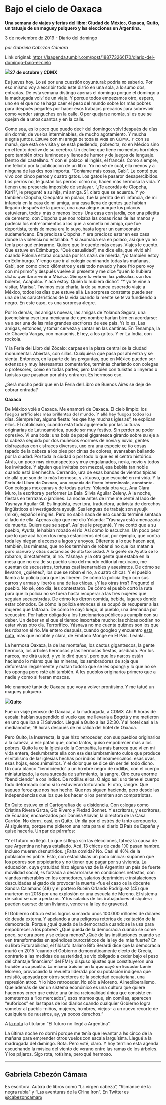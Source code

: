 # Bajo el cielo de Oaxaca

**Una semana de viajes y ferias del libro: Ciudad de México, Oaxaca, Quito, un tatuaje de un maguey pulquero y las elecciones en Argentina.**

3 de noviembre de 2019 - Diario del domingo

_por Gabriela Cabezón Cámara_

Link original: https://laagenda.tumblr.com/post/188773266170/diario-del-domingo-bajo-el-cielo

![](https://64.media.tumblr.com/1f9275b3ef2a0ed40fab2252f4c90f34/3bb5b4aab824460f-28/s500x750/4c6dac0b2bdd97f955b4d1443f56e69ff4d178a4.jpg)**27 de octubre y CDMX**

Es jueves hoy. Lo sé por una cuestión coyuntural:
podría no saberlo. Por eso mismo voy a escribir todo este diario en una sola, a
lo sumo dos, entradas. De esta semana distingo apenas el domingo porque el
domingo a la madrugada volví de un viaje. Y porque todos empezamos otro,
espero, uno en el que no se haga caer el peso del mundo sobre los más pobres para
después pegarles por hacer esos trabajos precarios para sobrevivir como vender
sánguches en la calle. O por quejarse nomás, si es que se quejan de a unos
cuantos y en la calle. 

Como sea, es lo poco que puedo decir del domingo:
volví después de días sin dormir, de vuelos interminables, de mucho agotamiento.
Y mucha alegría juntos. Estuve con mi amiga de toda la vida en CDMX. Y con su
mamá, que está de visita y se está perdiendo, pobrecita, no en México sino en
el lento declive de su cerebro. Un declive que tiene momentos horribles pero
también otros luminosos y llenos de humor y de juegos de lenguaje. Dentro del
castellano. Y con el polaco, el inglés, el francés. Como siempre, me felicitó
por la publicación de un libro. Yo no sé de cuál, ella menos y a ninguna de las
dos nos importa. “Contame más cosas, Gabi”.
Le conté que vivo con cinco perros y cuatro gatos. Los gatos le pasaron
desapercibidos. Los perros no, le gustan los perros: cómo no, hacen más hermosa
la vida. Y tienen una presencia imposible de soslayar. “¿Te acordás de Clopcha,
Kari?”, le preguntó a su hija, mi amiga. Sí, claro que se acuerda. Y yo también:
Clopcha, Cleopatra en polaco, fue la perrita de mi infancia, de mi infancia en
la casa de mi amiga, una casa llena de gentes que habían llegado después de la
guerra, una casa alegre aunque los polacos estuvieran, todos, más o menos locos.
Una casa con jardín, con una piletita de cemento, con Clopcha que nos robaba
las cosas ricas de las manos y padecía los entrenamientos a los que la sometía
mi amiga, que fue deportista, tenis de mesa era lo suyo, hasta lograr un
campeonato sudamericano. Era preciosa Clopcha. Y era precioso estar en esa casa
donde la violencia no estallaba. Y si asomaba era en polaco, así que yo no
tenía por qué enterarme. Quiere que le cuente más cosas. Viajes le cuento. Que
estuve en Edimburgo. “Qué casualidad”, me dice ella, que vivió ahí cuando
Polonia estaba ocupada por los nazis de mierda, “yo también estoy en Edimburgo.
Y tengo que ir al colegio caminando todas las mañanas, Gabi, son como cinco
kilómetros y está todo nevado y hace frío pero voy con mi primo” y después
vuelve al presente y me dice “quién lo hubiera dicho que iba a venir a México.
Siempre lo veía en las películas, con los boleros, Acapulco. Y acá estoy. Quién
lo hubiera dicho”. “Y yo te vine a visitar, Marisa”. Tuvimos esta charla, la de
su nunca esperado viaje a México, todos los días que estuve allá. La sorpresa
constante puede ser una de las características de la vida cuando la mente se te
va fundiendo a negro. En este caso, es una sorpresa alegre. 

Por lo demás, las amigas nuevas, las amigas de
Yolanda Segura, una jovencísima escritora mexicana de cuyo nombre harían bien
en acordarse: va a ser una de las más grandes escritores de ese país. Ya lo es.
Las amigas, entonces, y tomar cerveza y cantar en las cantinas. En Tenampa, la
de Chavela Vargas, con mariachis, El rey, a los gritos. Y en La India, con
rockola.

Y la Feria del Libro del Zócalo: carpas en la
plaza central de la ciudad monumental. Abiertas, con sillas. Cualquiera que
pasa por ahí entra y se sienta. Entonces, en la parte de las preguntas, que en
México pueden ser extensos y muy interesantes comentarios, terminás charlando
con colegas o profesores, como en todas partes, pero también con turistas o
linyeras o taxistas que pasaban por ahí y entraron. Es hermoso eso.

¿Será mucho pedir que en la Feria del Libro de
Buenos Aires se deje de cobrar entrada? 

**Oaxaca**

De México volé a Oaxaca. Me enamoré de Oaxaca. El cielo limpio: los fuegos
artificiales más brillantes del mundo. Y allá hay fuegos todos los días.
Siempre hay alguna fiesta: “es que hay muchas iglesias”, te explican ellos. El
catolicismo, cuando está todo agujereado por las culturas originarias de
Latinoamérica, puede ser muy festivo. Sin perder su poder opresivo. Vi una boda:
una bola de papel gigantesca girando sobre su eje a la cabeza seguida por dos
muñecos enormes de novia y novio, gentes disfrazadas con disfraces diversos,
uno era una especie de tío cosas tapado de la cabeza a los pies por cintas de
colores, avanzaban bailando por la ciudad. Por toda la ciudad o por todo lo que
es el centro histórico. Atrás, un poco más circunspectos y muy engalanados,
novia, novio y todos los invitados. Y alguien que invitaba con mezcal, esa
bebida tan noble cuando está bien hecha. Cerrando, una de esas bandas de
vientos típicas de allá que son de lo más hermoso, y virtuoso, que escuché en
mi vida. Y la Feria del Libro de Oaxaca, una especie de fiesta interminable,
constante. Con colegas mexicanas y de todas partes: Yolanda otra vez, Ana Clara
Muro, la escritora y performer La Bala, Silvia Aguilar Zeleny. A la noche,
fiestas en terrazas o jardines. La noche antes de irme me senté al lado de  Yásnaya
Aguilar Gil. Es lingüista, escritora, traductora, activista de derechos
lingüísticos e investigadora ayuujk. Sus lenguas de trabajo son ayuujk (mixe),
español e inglés. Pero no sabía nada de eso cuando terminé sentada al lado
de ella. Apenas algo que me dijo Yolanda: “Yásnaya está amenazada de muerte.
Quiere que se sepa”. Así que le pregunté. Y me contó que a su pueblo, Ayutla,
le habían robado el río. Así como lo escuchan. Un poco peor que lo que acá
hacen los mega estancieros del sur, por ejemplo, que contra toda ley niegan el
acceso a lagos y arroyos. Diferente a lo que hacen acá, también, las mineras,
que no los terminan de robar si no que los matan a puro cianuro y otras
sustancias de alta toxicidad. A la gente de Ayutla se lo robaron, directamente,
al río. Yásnaya, y la otra gente que estaba en la mesa que no era de su pueblo
sino del mundo editorial mexicano, me cuentan de secuestros, torturas casi
inenarrables y asesinatos. De cómo se llevaron, ¿quiénes?, los que se roban el
río, a cuatro chicas. Y el pueblo llamó a la policía para que las liberen. De
cómo la policía llegó con sus carros y armas y liberó a una de las chicas. ¿Y
las otras tres? Preguntó el pueblo. No sé, otro día, les contestaron. De cómo
el pueblo cortó la ruta para que la policía no se fuera hasta recuperar a las
tres mujeres que seguían secuestradas. De cómo les dieron comida, bebida,
lugares donde estar cómodos. De cómo la policía entonces sí se ocupó de
recuperar a las mujeres que faltaban. De cómo le cayó luego, al pueblo, una
demanda por secuestro. Por haber obligado a los funcionarios públicos a cumplir
con su deber. Un deber en el que el tiempo importaba mucho: las chicas podían
no estar vivas otro día. Terrorífico. Yásnaya no me cuenta quiénes son los que
les robaron el río. Me entero después, cuando googleo y encuentro [esta nota](https://elpais.com/internacional/2019/03/30/actualidad/1553900472_626842.html),
más que notable y clara, de Emiliano Monge en El País. Leánla. 

La hermosa Oaxaca, la de las montañas, los cactus gigantescos, la
gente hermosa, los árboles hermosos y las hermosas fiestas, asediada. Por los
narcos, me dirá usted, y yo le diré que sí, pero que los narcos están haciendo
lo mismo que las mineras, los sembradores de soja que deforestan ilegalemente y
matan todo lo que se les oponga y lo que no se les oponga pero esté ahí
también. A los pueblos originarios primero que a nadie y como si fueran moscas.


Me enamoré tanto de Oaxaca que voy a volver prontísimo. Y me tatué un
maguey pulquero. 

![](https://64.media.tumblr.com/b8217c99369ba433aae4d7bbef295802/3bb5b4aab824460f-6b/s500x750/d8c9f1ff161f7c838c3aec0965b3281490775bf1.jpg)**Quito**

Fue un viaje penoso: de Oaxaca, a la madrugada, a CDMX. Ahí 9 horas de
escala: habían suspendido el vuelo que me llevaría a Bogotá y me metieron en
uno que iba a El Salvador. Llegué a Quito a las 22:30. Y al hotel casi a la
medianoche, 18 horas después de mi salida del hotel de Oaxaca. 

Pero Quito, la Insurrecta, la que hizo retroceder, con sus pueblos
originarios a la cabeza, a ese patán que, como tantos, quiso empobrecer más a
los pobres. Quito la de la Iglesia de la Compañía, la más barroca que vi en mi vida
entera, deslumbrante ella con ese deslumbramiento dulce que produce el
vitalismo de las iglesias hechas por indios latinoamericanos: esas uvas, esas
hojas, esos animalitos. Y el dolor que se dice sin ser del todo dicho. Un cura
blanco “bendiciendo” a un hombre negro de rodillas, con el  cuerpo miniaturizado, la cara surcada de
sufrimiento, la sangre. Otro cura enorme “bendiciendo” a dos indios. De
rodillas ellos. O algo así: uno tiene el cuerpo todo deformado como si lo
estuvieran torturando. El otro, sangre. Qué saqueo feroz que nos han hecho. Que
nos siguen haciendo, pero desde las independencias que los que los hacen o los
permiten son compatriotas. 

En Quito estuve en el Cartografías de la disidencia. Con colegas
como Cristina Rivera Garza, Gio Rivero y Piedad Bonnet. Y escritoras, y
escritores, de Ecuador, encabezados por Daniela Alcívar, la directora de la
Casa Carrión. No dormí, casi, en Quito. Un día por el estrés de tanto
aeropuerto. Al siguiente, porque me pidieron una nota para el diario El País de
España y quise hacerla. Un par de párrafos: 

“Y el futuro no llegó.
Lo que sí llega son las elecciones, tal vez la causa de que Argentina no haya
estallado. Acá, 13 chicos de cada 100 pasan hambre. Incluso mueren desnutridos.
¿Falta comida? No. Casi el 40% de la población es pobre. Esto, con estadísticas
un poco cínicas: suponen que los pobres son propietarios y no tienen que pagar
por su vivienda. La educación, cuya gratuidad hizo alguna vez de la Argentina
un país de fuerte movilidad social, es forzada a desarrollarse en condiciones
nefastas, con viandas miserables en los comedores, salarios deprimidos e
instalaciones descuidadas al grado de provocar la muerte -fue el caso de la
docente Sandra Calamano (48) y el portero Rubén Orlando Rodríguez (45) que
murieron en 2018 por una explosión en una escuela de Moreno. El sistema de
salud se cae a pedazos. Y los salarios de los trabajadores ni siquiera pueden
caerse: de tan livianos, vencen a la ley de gravedad.

El Gobierno obtuvo estos
logros sumando unos 100.000 millones de dólares de deuda externa. Y apelando a
una peligrosa retórica de exaltación de la democracia. Porque ¿qué queda de la
democracia cuando se la usa para empobrecer a los pobres? ¿Qué queda de la
democracia cuando se come poco, se cura poco y se educa menos? ¿Qué de las
instituciones cuando se ven transformadas en apéndices burocráticos de la ley
del más fuerte? En su libro Futurabilidad, el
filósofo italiano Bifo Berardi dice que la democracia murió en 2015
“cuando el Gobierno democráticamente electo de Grecia, contrario a las
medidas de austeridad, se vio obligado a ceder bajo el peso del chantaje
financiero” del FMI y dispuso ajustes que constituyeron una traición a su
pueblo. La misma traición en la que cayó en Ecuador Lenin Moreno, provocando la
revuelta liderada por su población indígena que resistió, apoyada por otros
sectores de la sociedad ecuatoriana, una represión atroz. Y lo hizo retroceder.
No sólo a Moreno. Al neoliberalismo. Que además de ser un sistema económico es
una cultura que quiere hacernos creer que existe una única racionalidad única
que consiste en someternos a “los mercados”, esos mismos que, sin
comillas, aparecen “eufóricos” en las tapas de los diarios cuando
cualquier Gobierno logra someter al pueblo –niños, mujeres, hombres, viejos–
a un nuevo recorte de cualquiera de nuestros, ay, ya pocos derechos.” 

A [la nota](https://elpais.com/elpais/2019/10/25/opinion/1571958305_852886.html) la
titularon “El futuro no llegó a Argentina”. 

La última noche no
dormí porque me tenía que levantar a las cinco de la mañana para emprender
otros vuelos con escala larguísima. Llegué a la madrugada del domingo. Rota.
Pero voté, claro. Y hoy termino esta agenda escuchando la música del viento de
verano entre las ramas de los árboles. Y los pájaros. Sigo rota, rotísima, pero
qué hermoso.



---

Gabriela Cabezón Cámara
-----------------------

 Es escritora. Autora de libros como “La virgen cabeza”, “Romance de la negra rubia” y “Las aventuras de la China Iron”. En Twitter es [@cabezoncamara](https://twitter.com/cabezoncamara) 

